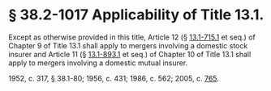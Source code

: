 # § 38.2-1017 Applicability of Title 13.1.

<p>Except as otherwise provided in this title, Article 12 (§ <a href='http://law.lis.virginia.gov/vacode/13.1-715.1/'>13.1-715.1</a> et seq.) of Chapter 9 of Title 13.1 shall apply to mergers involving a domestic stock insurer and Article 11 (§ <a href='http://law.lis.virginia.gov/vacode/13.1-893.1/'>13.1-893.1</a> et seq.) of Chapter 10 of Title 13.1 shall apply to mergers involving a domestic mutual insurer.</p><p>1952, c. 317, § 38.1-80; 1956, c. 431; 1986, c. 562; 2005, c. <a href='http://lis.virginia.gov/cgi-bin/legp604.exe?051+ful+CHAP0765'>765</a>.</p>